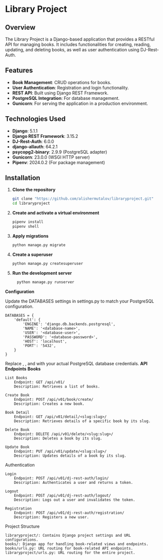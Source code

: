 # Library Project

## Overview

The Library Project is a Django-based application that provides a RESTful API for managing books. It includes functionalities for creating, reading, updating, and deleting books, as well as user authentication using DJ-Rest-Auth.

## Features

- **Book Management**: CRUD operations for books.
- **User Authentication**: Registration and login functionality.
- **REST API**: Built using Django REST Framework.
- **PostgreSQL Integration**: For database management.
- **Gunicorn**: For serving the application in a production environment.

## Technologies Used

- **Django**: 5.1.1
- **Django REST Framework**: 3.15.2
- **DJ-Rest-Auth**: 6.0.0
- **django-allauth**: 64.2.1
- **psycopg2-binary**: 2.9.9 (PostgreSQL adapter)
- **Gunicorn**: 23.0.0 (WSGI HTTP server)
- **Pipenv**: 2024.0.2 (For package management)

## Installation

1. **Clone the repository**

   ```bash
   git clone "https://github.com/alishermutalov/libraryproject.git"
   cd libraryproject

2. **Create and activate a virtual environment**

    ```bash
    pipenv install
    pipenv shell

3. **Apply migrations**

    ```bash
    python manage.py migrate

4. **Create a superuser**

    ```bash
    python manage.py createsuperuser

5. **Run the development server**

    ```bash
      python manage.py runserver

**Configuration**

Update the DATABASES settings in settings.py to match your PostgreSQL configuration.

    
    DATABASES = {
        'default': {
            'ENGINE': 'django.db.backends.postgresql',
            'NAME': '<database-name>',
            'USER': '<database-user>',
            'PASSWORD': '<database-password>',
            'HOST': 'localhost',
            'PORT': '5432',
        }
    }

Replace <database-name>, <database-user>, and <database-password> with your actual PostgreSQL database credentials.
**API Endpoints**
**Books**

    List Books
        Endpoint: GET /api/v01/
        Description: Retrieves a list of books.

    Create Book
        Endpoint: POST /api/v01/book/create/
        Description: Creates a new book.

    Book Detail
        Endpoint: GET /api/v01/detail/<slug:slug>/
        Description: Retrieves details of a specific book by its slug.

    Delete Book
        Endpoint: DELETE /api/v01/delete/<slug:slug>/
        Description: Deletes a book by its slug.

    Update Book
        Endpoint: PUT /api/v01/update/<slug:slug>/
        Description: Updates details of a book by its slug.

Authentication

    Login
        Endpoint: POST /api/v01/dj-rest-auth/login/
        Description: Authenticates a user and returns a token.

    Logout
        Endpoint: POST /api/v01/dj-rest-auth/logout/
        Description: Logs out a user and invalidates the token.

    Registration
        Endpoint: POST /api/v01/dj-rest-auth/registration/
        Description: Registers a new user.

Project Structure

    libraryproject/: Contains Django project settings and URL configurations.
    books/: Django app for handling book-related views and endpoints.
    books/urls.py: URL routing for book-related API endpoints.
    libraryproject/urls.py: URL routing for the entire project.
